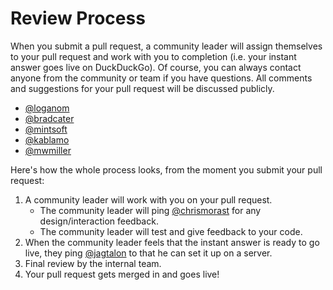 # Review Process

When you submit a pull request, a community leader will assign themselves to your pull request and work with you to completion (i.e. your instant answer goes live on DuckDuckGo). Of course, you can always contact anyone from the community or team if you have questions. All comments and suggestions for your pull request will be discussed publicly.

- [@loganom](https://github.com/loganom)
- [@bradcater](https://github.com/bradcater)
- [@mintsoft](https://github.com/mintsoft)
- [@kablamo](https://github.com/kablamo)
- [@mwmiller](https://github.com/mwmiller)

Here's how the whole process looks, from the moment you submit your pull request:

1. A community leader will work with you on your pull request.
   - The community leader will ping [@chrismorast](https://github.com/chrismorast) for any design/interaction feedback.
   - The community leader will test and give feedback to your code.
2. When the community leader feels that the instant answer is ready to go live, they ping [@jagtalon](https://github.com/jagtalon) to that he can set it up on a server.
3. Final review by the internal team.
4. Your pull request gets merged in and goes live!
